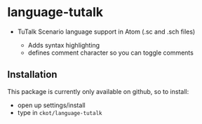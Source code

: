 # language-tutalk

* TuTalk Scenario language support in Atom (.sc and .sch files)

  * Adds syntax highlighting
  * defines comment character so you can toggle comments

## Installation

This package is currently only available on github, so to install:

* open up settings/install
* type in ```ckot/language-tutalk```
